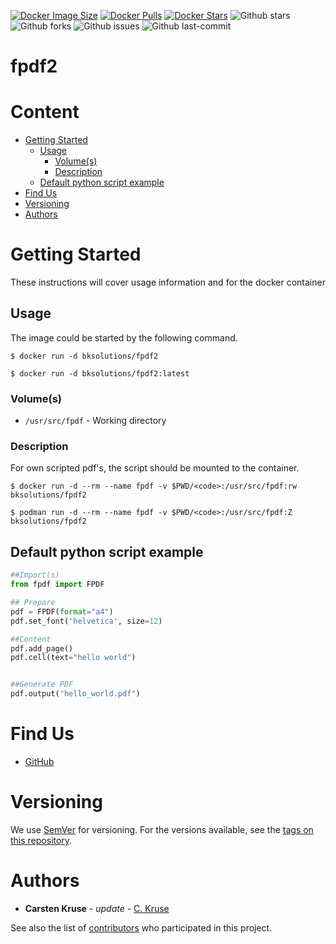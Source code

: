 [![Docker Image Size](https://badgen.net/docker/size/bksolutions/fpdf2?icon=docker&label=image%20size)](https://hub.docker.com/r/bksolutions/fpdf2/)
[![Docker Pulls](https://badgen.net/docker/pulls/bksolutions/fpdf2?icon=docker&label=pulls)](https://hub.docker.com/r/bksolutions/fpdf2/)
[![Docker Stars](https://badgen.net/docker/stars/bksolutions/fpdf2?icon=docker&label=stars)](https://hub.docker.com/r/bksolutions/fpdf2/)
![Github stars](https://badgen.net/github/stars/kca-docker/fpdf2?icon=github&label=stars)
![Github forks](https://badgen.net/github/forks/kca-docker/fpdf2?icon=github&label=forks)
![Github issues](https://img.shields.io/github/issues/kca-docker/fpdf2)
![Github last-commit](https://img.shields.io/github/last-commit/kca-docker/fpdf2)




# fpdf2  <!-- omit in toc -->

# Content  <!-- omit in toc -->

- [Getting Started](#getting-started)
  - [Usage](#usage)
    - [Volume(s)](#volumes)
    - [Description](#description)
  - [Default python script example](#default-python-script-example)
- [Find Us](#find-us)
- [Versioning](#versioning)
- [Authors](#authors)


# Getting Started

These instructions will cover usage information and for the docker container 

## Usage

The image could be started by the following command.  

```shell
$ docker run -d bksolutions/fpdf2
```
```shell
$ docker run -d bksolutions/fpdf2:latest
```

### Volume(s)

* `/usr/src/fpdf` - Working directory

### Description

For own scripted pdf's, the script should be mounted to the container.

```shell
$ docker run -d --rm --name fpdf -v $PWD/<code>:/usr/src/fpdf:rw bksolutions/fpdf2
```
```shell
$ podman run -d --rm --name fpdf -v $PWD/<code>:/usr/src/fpdf:Z bksolutions/fpdf2
```

## Default python script example

```python
##Import(s)
from fpdf import FPDF

## Prepare
pdf = FPDF(format="a4")
pdf.set_font('helvetica', size=12)

##Content
pdf.add_page()
pdf.cell(text="hello world")


##Generate PDF
pdf.output("hello_world.pdf")
```

# Find Us

* [GitHub](https://github.com/kca-docker/fpdf2)

# Versioning

We use [SemVer](http://semver.org/) for versioning. For the versions available, see the 
[tags on this repository](https://github.com/kca-docker/fpdf2/tags). 

# Authors

* **Carsten Kruse** - *update* - [C. Kruse](https://github.com/KruseCarsten)

See also the list of [contributors](https://github.com/kca-docker/fpdf2/contributors) who 
participated in this project.
